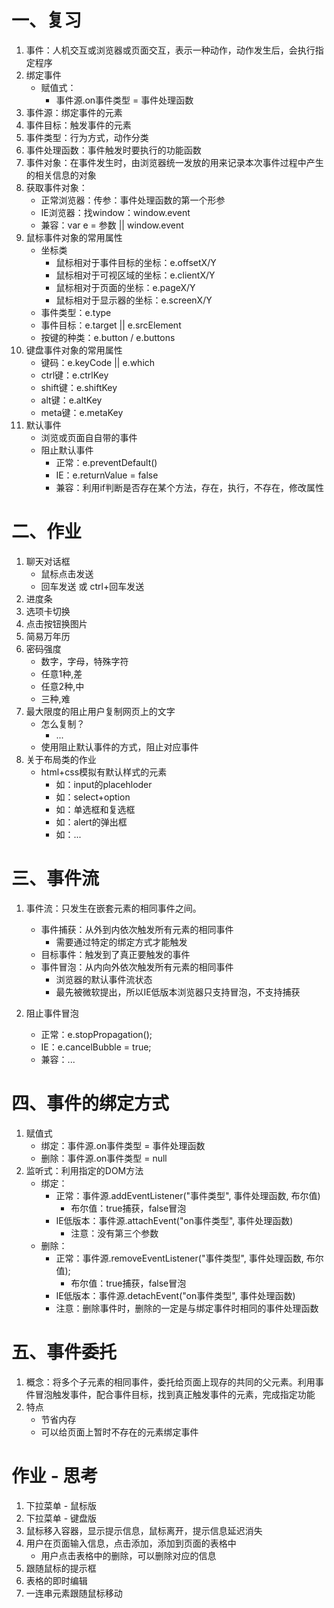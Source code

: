 # 一、复习
1. 事件：人机交互或浏览器或页面交互，表示一种动作，动作发生后，会执行指定程序
2. 绑定事件
    - 赋值式：
        - 事件源.on事件类型 = 事件处理函数
3. 事件源：绑定事件的元素
4. 事件目标：触发事件的元素
5. 事件类型：行为方式，动作分类
6. 事件处理函数：事件触发时要执行的功能函数
7. 事件对象：在事件发生时，由浏览器统一发放的用来记录本次事件过程中产生的相关信息的对象
8. 获取事件对象：
    - 正常浏览器：传参：事件处理函数的第一个形参
    - IE浏览器：找window：window.event
    - 兼容：var e = 参数 || window.event
9. 鼠标事件对象的常用属性
    - 坐标类
        - 鼠标相对于事件目标的坐标：e.offsetX/Y
        - 鼠标相对于可视区域的坐标：e.clientX/Y
        - 鼠标相对于页面的坐标：e.pageX/Y
        - 鼠标相对于显示器的坐标：e.screenX/Y
    - 事件类型：e.type
    - 事件目标：e.target || e.srcElement
    - 按键的种类：e.button / e.buttons
10. 键盘事件对象的常用属性
    - 键码：e.keyCode || e.which
    - ctrl键：e.ctrlKey
    - shift键：e.shiftKey
    - alt键：e.altKey
    - meta键：e.metaKey
11. 默认事件
    - 浏览或页面自自带的事件
    - 阻止默认事件
        - 正常：e.preventDefault()
        - IE：e.returnValue = false
        - 兼容：利用if判断是否存在某个方法，存在，执行，不存在，修改属性

# 二、作业
1. 聊天对话框
    - 鼠标点击发送
    - 回车发送 或 ctrl+回车发送
2. 进度条
3. 选项卡切换
4. 点击按钮换图片
5. 简易万年历
6. 密码强度
    - 数字，字母，特殊字符
    - 任意1种,差
    - 任意2种,中
    - 三种,难
7. 最大限度的阻止用户复制网页上的文字
    - 怎么复制？
        - ...
    - 使用阻止默认事件的方式，阻止对应事件
8. 关于布局类的作业
    - html+css模拟有默认样式的元素
        - 如：input的placehloder
        - 如：select+option
        - 如：单选框和复选框
        - 如：alert的弹出框
        - 如：...

# 三、事件流
1. 事件流：只发生在嵌套元素的相同事件之间。
    - 事件捕获：从外到内依次触发所有元素的相同事件
        - 需要通过特定的绑定方式才能触发
    - 目标事件：触发到了真正要触发的事件
    - 事件冒泡：从内向外依次触发所有元素的相同事件
        - 浏览器的默认事件流状态
        - 最先被微软提出，所以IE低版本浏览器只支持冒泡，不支持捕获

2. 阻止事件冒泡
    - 正常：e.stopPropagation();
    - IE：e.cancelBubble = true;
    - 兼容：...

# 四、事件的绑定方式
1. 赋值式
    - 绑定：事件源.on事件类型 = 事件处理函数
    - 删除：事件源.on事件类型 = null
2. 监听式：利用指定的DOM方法
    - 绑定：
        - 正常：事件源.addEventListener("事件类型", 事件处理函数, 布尔值)
            - 布尔值：true捕获，false冒泡
        - IE低版本：事件源.attachEvent("on事件类型", 事件处理函数)
            - 注意：没有第三个参数
    - 删除：
        - 正常：事件源.removeEventListener("事件类型", 事件处理函数, 布尔值);
            - 布尔值：true捕获，false冒泡
        - IE低版本：事件源.detachEvent("on事件类型", 事件处理函数)
        - 注意：删除事件时，删除的一定是与绑定事件时相同的事件处理函数

# 五、事件委托
1. 概念：将多个子元素的相同事件，委托给页面上现存的共同的父元素。利用事件冒泡触发事件，配合事件目标，找到真正触发事件的元素，完成指定功能
2. 特点
    - 节省内存
    - 可以给页面上暂时不存在的元素绑定事件


# 作业 - 思考
1. 下拉菜单 - 鼠标版
2. 下拉菜单 - 键盘版
3. 鼠标移入容器，显示提示信息，鼠标离开，提示信息延迟消失
4. 用户在页面输入信息，点击添加，添加到页面的表格中
    - 用户点击表格中的删除，可以删除对应的信息
5. 跟随鼠标的提示框
6. 表格的即时编辑
7. 一连串元素跟随鼠标移动